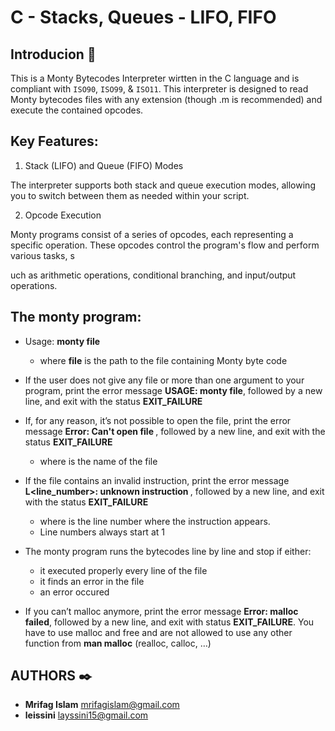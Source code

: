 # C - Stacks, Queues - LIFO, FIFO

## Introducion :snake:

This is a Monty Bytecodes Interpreter wirtten in the C language and is compliant with `ISO90`, `ISO99`, & `ISO11`. This interpreter is designed to read Monty bytecodes files with any extension (though .m is recommended) and execute the contained opcodes.

## Key Features:

1. Stack (LIFO) and Queue (FIFO) Modes

The interpreter supports both stack and queue execution modes, allowing you to switch between them as needed within your script.

2. Opcode Execution

Monty programs consist of a series of opcodes, each representing a specific operation. These opcodes control the program's flow and perform various tasks, s

uch as arithmetic operations, conditional branching, and input/output operations.

## The monty program:

- Usage: **monty file**

	* where **file** is the path to the file containing Monty byte code

- If the user does not give any file or more than one argument to your program, print the error message **USAGE: monty file**, followed by a new line, and exit with the status **EXIT_FAILURE**

- If, for any reason, it’s not possible to open the file, print the error message **Error: Can't open file <file>**, followed by a new line, and exit with the status **EXIT_FAILURE**

	* where <file> is the name of the file

- If the file contains an invalid instruction, print the error message **L<line_number>: unknown instruction <opcode>**, followed by a new line, and exit with the status **EXIT_FAILURE**

	* where is the line number where the instruction appears.
	* Line numbers always start at 1

- The monty program runs the bytecodes line by line and stop if either:

	* it executed properly every line of the file
	* it finds an error in the file
	* an error occured

- If you can’t malloc anymore, print the error message **Error: malloc failed**, followed by a new line, and exit with status **EXIT_FAILURE**.
You have to use malloc and free and are not allowed to use any other function from **man malloc** (realloc, calloc, …)

## AUTHORS :black_nib:

* **Mrifag Islam** <mrifagislam@gmail.com>
* **leissini** <layssini15@gmail.com>
